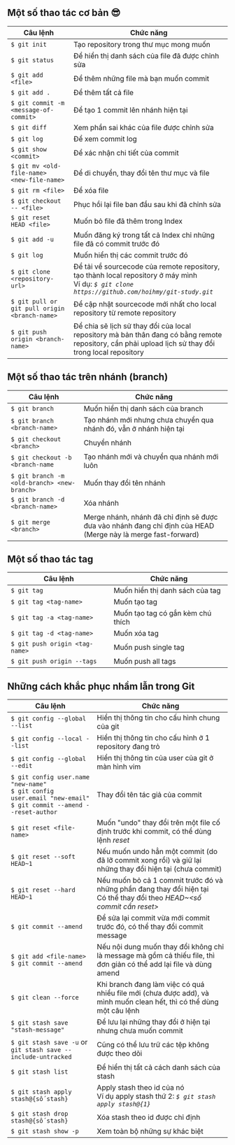 ## Một số thao tác cơ bản :sunglasses:
Câu lệnh | Chức năng
--- | ---
`$ git init` | Tạo repository trong thư mục mong muốn
`$ git status` | Để hiển thị danh sách của file đã được chỉnh sửa
`$ git add <file>` | Để thêm những file mà bạn muốn commit
`$ git add .` | Để thêm tất cả file
`$ git commit -m <message-of-commit>` | Để tạo 1 commit lên nhánh hiện tại
`$ git diff` | Xem phần sai khác của file được chỉnh sửa
`$ git log` | Để xem commit log
`$ git show <commit>` | Để xác nhận chi tiết của commit
`$ git mv <old-file-name> <new-file-name>` | Để di chuyển, thay đổi tên thư mục và file
`$ git rm <file>` | Để xóa file
`$ git checkout -- <file>` | Phục hồi lại file ban đầu sau khi đã chỉnh sửa 
`$ git reset HEAD <file>` | Muốn bỏ file đã thêm trong Index
`$ git add -u` | Muốn đăng ký trong tất cả Index chỉ những file đã có commit trước đó
`$ git log` | Muốn hiển thị các commit trước đó
`$ git clone <repository-url>` | Để tải về sourcecode của remote repository, tạo thành local repository ở máy mình <br/> Ví dụ: *`$ git clone https://github.com/hoihmy/git-study.git`*
`$ git pull or git pull origin <branch-name>` | Để cập nhật sourcecode mới nhất cho local repository từ remote repository
`$ git push origin <branch-name>` | Để chia sẽ lịch sử thay đổi của local repository mà bản thân đang có bằng remote repository, cần phải upload lịch sử thay đổi trong local repository

## Một số thao tác trên nhánh (branch)
Câu lệnh | Chức năng
--- | ---
`$ git branch` | Muốn hiển thị danh sách của branch
`$ git branch <branch-name>` | Tạo nhánh mới nhưng chưa chuyển qua nhánh đó, vẫn ở nhánh hiện tại
`$ git checkout <branch>` | Chuyển nhánh
`$ git checkout -b <branch-name` | Tạo nhánh mới và chuyển qua nhánh mới luôn
`$ git branch -m <old-branch> <new-branch>` | Muốn thay đổi tên nhánh
`$ git branch -d <branch-name>` | Xóa nhánh
`$ git merge <branch>` | Merge nhánh, nhánh đã chỉ định sẽ được đưa vào nhánh đang chỉ định của HEAD (Merge này là merge fast-forward)

## Một số thao tác tag
Câu lệnh | Chức năng
--- | ---
`$ git tag` | Muốn hiển thị danh sách của tag
`$ git tag <tag-name>` | Muốn tạo tag
`$ git tag -a <tag-name>` | Muốn tạo tag có gắn kèm chú thích
`$ git tag -d <tag-name>` | Muốn xóa tag
`$ git push origin <tag-name>` | Muốn push single tag
`$ git push origin --tags` | Muốn push all tags

## Những cách khắc phục nhầm lẫn trong Git
Câu lệnh | Chức năng
--- | ---
`$ git config --global --list` | Hiển thị thông tin cho cấu hình chung của git
`$ git config --local --list` | Hiển thị thông tin cho cấu hình ở 1 repository đang trỏ
`$ git config --global --edit` | Hiển thị thông tin của user của git ở màn hình vim
`$ git config user.name "new-name"` <br/> `$ git config user.email "new-email"` <br/> `$ git commit --amend --reset-author` | Thay đổi tên tác giả của commit
`$ git reset <file-name>` | Muốn "undo" thay đổi trên một file cố định trước khi commit, có thể dùng lệnh *reset*
`$ git reset --soft HEAD~1` | Nếu muốn undo hẳn một commit (do đã lỡ commit xong rồi) và giữ lại những thay đổi hiện tại (chưa commit)
`$ git reset --hard HEAD~1` | Nếu muốn bỏ cả 1 commit trước đó và những phần đang thay đổi hiện tại <br/> Có thể thay đổi theo *HEAD~<số commit cần reset>*
`$ git commit --amend` | Để sửa lại commit vừa mới commit trước đó, có thể thay đổi commit message
`$ git add <file-name>` <br/> `$ git commit --amend` | Nếu nội dung muốn thay đổi không chỉ là message mà gồm cả thiếu file, thì đơn giản có thể add lại file và dùng amend
`$ git clean --force` | Khi branch đang làm việc có quá nhiều file mới (chưa được add), và mình muốn clean hết, thì có thể dùng một câu lệnh
`$ git stash save "stash-message"` | Để lưu lại những thay đổi ở hiện tại nhưng chưa muốn commit
`$ git stash save -u` or `git stash save --include-untracked` | Cũng có thể lưu trữ các tệp không được theo dõi
`$ git stash list` | Để hiển thị tất cả cách danh sách của stash
`$ git stash apply stash@{số stash}` | Apply stash theo id của nó <br/> Ví dụ apply stash thứ 2: *`$ git stash apply stash@{1}`*
`$ git stash drop stash@{số stash}` | Xóa stash theo id được chỉ định
`$ git stash show -p` | Xem toàn bộ những sự khác biệt